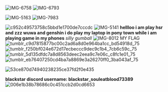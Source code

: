 
![IMG-6758](https://github.com/user-attachments/assets/156322f5-06d2-474e-b3aa-1df85a1c1c9c)
![IMG-6793](https://github.com/user-attachments/assets/98a36845-8835-4b6f-a446-69c1734c8248)

![IMG-5163](https://github.com/user-attachments/assets/f9d0b638-1bdd-443a-877b-d14276fa23d4)
![IMG-7983](https://github.com/user-attachments/assets/68494ecf-fd7b-4d16-a123-cf488e1159d2)

![c952c49573758c5bbd1e1700de7cccdc](https://github.com/user-attachments/assets/df963878-1e1f-4d8e-a409-5a10158bbea6)
![IMG-5141](https://github.com/user-attachments/assets/7a3961b0-0fda-4dfe-9174-913f2b8fa41c)
********hellloo i am play hsr and zzz wuwa and genshin i do play my laptop in pony town while i am playing game in my phones********
*silly gumball* ![IMG-8012](https://github.com/user-attachments/assets/4e723ac2-71a3-4058-b015-c79ea094026f)
MY FLAG
![tumblr_c9d7815877bc00c2ad6a8d0e964ba1cc_bd54918d_75](https://github.com/user-attachments/assets/3d219008-2fdf-4636-9bfa-2c24875ca675)
![tumblr_f250bf024e672d17ecbeccc9dec9c1b4_7cb6c59c_75](https://github.com/user-attachments/assets/2ad37b21-9990-4940-83cc-bae5c80b6ff4)
![tumblr_5d135dfdc7a8d8563deec2eea9c7e06c_c8fc1e01_75](https://github.com/user-attachments/assets/cefc51a7-797b-4a33-9b13-d7d8a8b50bf2)
![tumblr_eb76407250cd4ba7a8869e3a26270ff0_3ba043af_75](https://github.com/user-attachments/assets/abd169db-64b1-4e31-84b0-f1d2c10e97e1)


![53ce870d74940238235ce37fd2f0e435](https://github.com/user-attachments/assets/216f333d-ab0c-41b6-a946-55128b19b3d7)


**blackstar discord username: blackstar_souleatblood73389**
![006e1b38b78686c0c451ccb2d0cd6653](https://github.com/user-attachments/assets/1358822b-8825-4e2f-a82b-2147ee905687)

